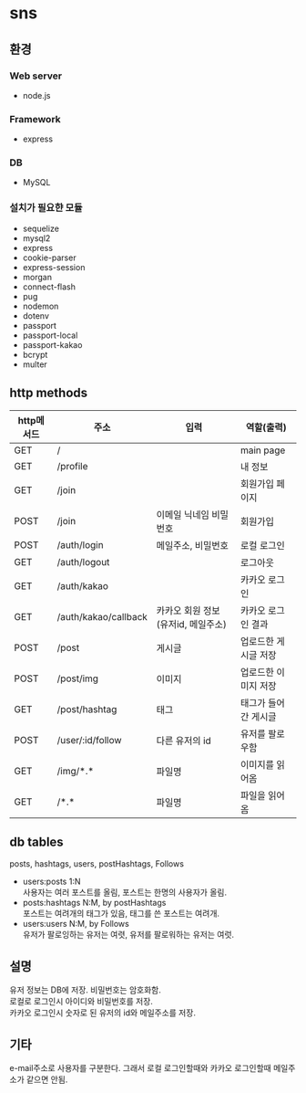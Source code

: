# sns
## 환경
### Web server
+ node.js
### Framework
+ express
### DB
+ MySQL
### 설치가 필요햔 모듈
+ sequelize
+ mysql2
+ express
+ cookie-parser
+ express-session
+ morgan
+ connect-flash
+ pug
+ nodemon
+ dotenv
+ passport
+ passport-local
+ passport-kakao
+ bcrypt
+ multer

## http methods
| http메서드   |      주소      |입력|  역할(출력) |
|-|-|-|-|
| GET    |/        || main page |
| GET    |/profile ||내 정보|
| GET    |/join    ||회원가입 페이지|
| POST   |/join    |이메일 닉네임 비밀번호|회원가입|
| POST   |/auth/login    |메일주소, 비밀번호|로컬 로그인|
| GET    |/auth/logout    ||로그아웃|
| GET    |/auth/kakao    ||카카오 로그인|
| GET    |/auth/kakao/callback    |카카오 회원 정보 (유저id, 메일주소)|카카오 로그인 결과|
| POST   |/post    |게시글|업로드한 게시글 저장|
| POST   |/post/img    |이미지|업로드한 이미지 저장|
| GET    |/post/hashtag    |태그|태그가 들어간 게시글|
| POST   |/user/:id/follow    |다른 유저의 id|유저를 팔로우함|
| GET    |/img/\*.\*        |파일명|이미지를 읽어옴|
| GET    |/\*.\*        |파일명|파일을 읽어옴|

## db tables
posts, hashtags, users, postHashtags, Follows  
+ users:posts 1:N  
사용자는 여러 포스트를 올림, 포스트는 한명의 사용자가 올림.  
+ posts:hashtags N:M, by postHashtags  
포스트는 여려개의 태그가 있음, 태그를 쓴 포스트는 여려개.  
+ users:users N:M, by Follows  
유저가 팔로잉하는 유저는 여렷, 유저를 팔로워하는 유저는 여럿.  

## 설명
유저 정보는 DB에 저장. 비밀번호는 암호화함.  
로컬로 로그인시 아이디와 비밀번호를 저장.  
카카오 로그인시 숫자로 된 유저의 id와 메일주소를 저장.  

## 기타
e-mail주소로 사용자를 구분한다. 그래서 로컬 로그인할때와 카카오 로그인할때 메일주소가 같으면 안됨.  
